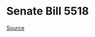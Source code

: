 # Senate Bill 5518

[Source](http://lawfilesext.leg.wa.gov/biennium/2021-22/Xml/Bills/Senate%20Bills/5518.xml)